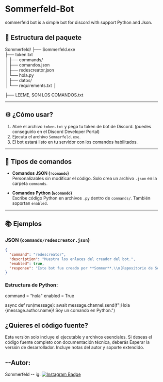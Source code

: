 # Sommerfeld-Bot
sommerfeld bot is a simple bot for discord with support Python and Json.

## 📁 Estructura del paquete

Sommerfeld/
├── Sommerfeld.exe               
├── token.txt  
│
├── commands/               
│   ├── comandos.json            
│   ├── redescreator.json         
│   └── hola.py                   
│
├── datos/                        
│   └── requirements.txt 
│

├── LEEME, SON LOS COMANDOS.txt   

---

## ⚙️ ¿Cómo usar?

1. Abre el archivo `token.txt` y pega tu token de bot de Discord. (puedes conseguirlo en el Discord Developer Portal)
2. Ejecuta el archivo `Sommerfeld.exe`.
3. El bot estará listo en tu servidor con los comandos habilitados.

---

## 🧩 Tipos de comandos

- **Comandos JSON (`!comando`)**  
  Personalizables sin modificar el código. Solo crea un archivo `.json` en la carpeta `commands`.

- **Comandos Python (`&comando`)**  
  Escribe código Python en archivos `.py` dentro de `commands/`. También soportan `enabled`.

---

## 📚 Ejemplos

### JSON (`commands/redescreator.json`)
```json
{
  "command": "redescreator",
  "description": "Muestra los enlaces del creador del bot.",
  "enabled": true,
  "response": "Este bot fue creado por **Sommer**.\\n[Repositorio de Sommer](https://github.com/Sommervt)"
}
```

### Estructura de Python:
command = "hola"
enabled = True

async def run(message):
    await message.channel.send(f"¡Hola {message.author.name}! Soy un comando en Python.")

## ¿Quieres el código fuente?
Esta versión solo incluye el ejecutable y archivos esenciales.
Si deseas el código fuente completo con documentación técnica, deberás Esperar la versión de desarrollador. Incluye notas del autor y soporte extendido. 

## --Autor:
Sommerfeld -- ig:
<a href="https://www.instagram.com/nothing_.ez?igsh=MW5nOG9rejBmd3Z3dA==" target="_blank">
  <img src="https://img.shields.io/badge/Instagram-%23E4405F.svg?style=for-the-badge&logo=instagram&logoColor=white" alt="Instagram Badge"/>
</a>
 
